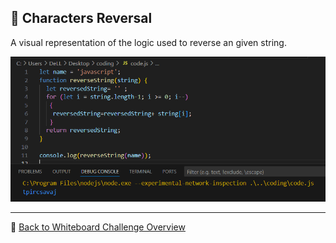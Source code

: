 ## 🔁 Characters Reversal

A visual representation of the logic used to reverse an given string.

![🧠 Characters Reversal Code](../whiteboard-challenges/codeChallenges-images/reversedCharacter-img.PNG)

---
🔗 [Back to Whiteboard Challenge Overview](../whiteboard-challenges/README.md)


